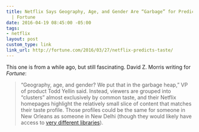 ```yaml
---
title: Netflix Says Geography, Age, and Gender Are “Garbage” for Predicting Taste
  | Fortune
date: 2016-04-19 08:45:00 -05:00
tags:
- netflix
layout: post
custom_type: link
link_url: http://fortune.com/2016/03/27/netflix-predicts-taste/
---
```


This one is from a while ago, but still fascinating. David Z. Morris writing for *Fortune*:

> “Geography, age, and gender? We put that in the garbage heap,” VP of product Todd Yellin said. Instead, viewers are grouped into “clusters” almost exclusively by common taste, and their Netflix homepages highlight the relatively small slice of content that matches their taste profile. Those profiles could be the same for someone in New Orleans as someone in New Delhi (though they would likely have access to [very different libraries](http://www.wired.com/2015/12/netflix-ridiculous-six-adam-sandler-to-beat-hollywood-and-rule-the-world/)).
